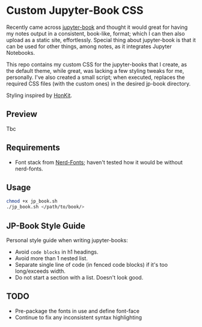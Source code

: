 # Custom Jupyter-Book CSS
Recently came across [jupyter-book](https://jupyterbook.org/intro.html) and thought it would great for having my notes output in a consistent, book-like, format; which I can then also upload as a static site, effortlessly. Special thing about jupyter-book is that it can be used for other things, among notes, as it integrates Jupyter Notebooks.

This repo contains my custom CSS for the jupyter-books that I create, as the default theme, while great, was lacking a few styling tweaks for me, personally. I've also created a small script; when executed, replaces the required CSS files (with the custom ones) in the desired jp-book directory.

Styling inspired by [HonKit](https://honkit.netlify.app/).

## Preview
Tbc

## Requirements
- Font stack from [Nerd-Fonts](https://github.com/ryanoasis/nerd-fonts); haven't tested how it would be without nerd-fonts.

## Usage
```bash
chmod +x jp_book.sh
./jp_book.sh </path/to/book/>
```

## JP-Book Style Guide
Personal style guide when writing jupyter-books:
- Avoid `code blocks` in h1 headings.
- Avoid more than 1 nested list.
- Separate single line of code (in fenced code blocks) if it's too long/exceeds width.
- Do not start a section with a list. Doesn't look good.

## TODO
- Pre-package the fonts in use and define font-face
- Continue to fix any inconsistent syntax highlighting
